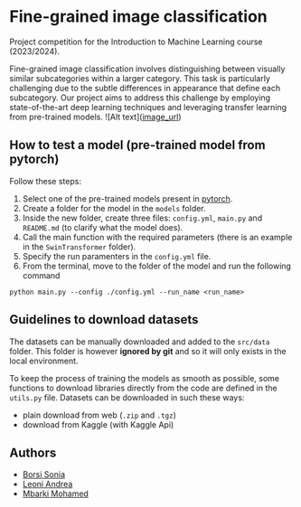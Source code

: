 # Fine-grained image classification

Project competition for the Introduction to Machine Learning course (2023/2024). 

Fine-grained image classification involves distinguishing between visually similar subcategories within a larger category. This task is particularly challenging due to the subtle differences in appearance that define each subcategory. Our project aims to address this challenge by employing state-of-the-art deep learning techniques and leveraging transfer learning from pre-trained models.
![Alt text]([image_url](https://github.com/andreleo02/deep-dream-team/blob/00d992b6796f29f054fd1e113fd06b5070dd4f0d/Fine-grained-classification-vs-general-image-classification-Finegrained-classification.png.jpeg
))

## How to test a model (pre-trained model from pytorch)

Follow these steps:

1. Select one of the pre-trained models present in [pytorch](https://pytorch.org/vision/stable/models.html#classification).
2. Create a folder for the model in the `models` folder.
3. Inside the new folder, create three files: `config.yml`, `main.py` and `README.md` (to clarify what the model does).
4. Call the main function with the required parameters (there is an example in the `SwinTransformer` folder).
5. Specify the run paramenters in the `config.yml` file.
6. From the terminal, move to the folder of the model and run the following command

```
python main.py --config ./config.yml --run_name <run_name>
```

## Guidelines to download datasets

The datasets can be manually downloaded and added to the `src/data` folder. This folder is however **ignored by git** and so it will only exists in the local environment.

To keep the process of training the models as smooth as possible, some functions to download libraries directly from the code are defined in the `utils.py` file. Datasets can be downloaded in such these ways:

- plain download from web (`.zip` and `.tgz`)
- download from Kaggle (with Kaggle Api)

## Authors
- [Borsi Sonia](https://github.com/SoniaBorsi/)
- [Leoni Andrea](https://github.com/andreleo02/)
- [Mbarki Mohamed ](https://github.com/mbarki-mohamed/)


